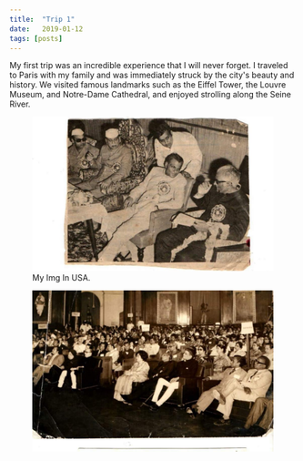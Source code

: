 ```yaml
---
title:  "Trip 1"
date:   2019-01-12
tags: [posts]
---
```



My first trip was an incredible experience that I will never forget. I traveled to Paris with my family and was immediately struck by the city's beauty and history. We visited famous landmarks such as the Eiffel Tower, the Louvre Museum, and Notre-Dame Cathedral, and enjoyed strolling along the Seine River.

<figure>
   <img src="/assets/img1111.jpg" alt="Img taken in USA">
    <figcaption>My Img In USA.</figcaption>
</figure>



<figure>
  <img src="/assets/img2222.jpg" alt="this is a placeholder image">
</figure>





